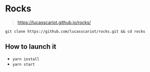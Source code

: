# Rocks
> https://lucasscariot.github.io/rocks/
```
git clone https://github.com/lucasscariot/rocks.git && cd rocks
```

## How to launch it
- `yarn install`
- `yarn start`
